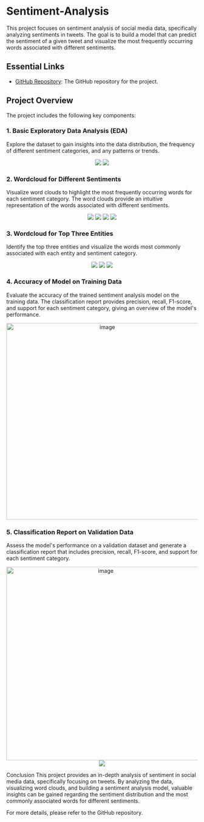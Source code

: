 # Sentiment-Analysis

This project focuses on sentiment analysis of social media data, specifically analyzing sentiments in tweets. The goal is to build a model that can predict the sentiment of a given tweet and visualize the most frequently occurring words associated with different sentiments.

## Essential Links

- [GitHub Repository](https://github.com/AmiAnurag/Sentiment-Analysis): The GitHub repository for the project.

## Project Overview

The project includes the following key components:

### 1. Basic Exploratory Data Analysis (EDA)

Explore the dataset to gain insights into the data distribution, the frequency of different sentiment categories, and any patterns or trends.

<div align="center">
    <img src="https://github.com/AmiAnurag/Sentiment-Analysis/assets/76867868/e4b7ad1a-3d93-400a-97a0-d6e9c5e5999c">
    <img src="https://github.com/AmiAnurag/Sentiment-Analysis/assets/76867868/1917ab05-9bb9-4baa-87a8-7f6750b149b9">
</div>

### 2. Wordcloud for Different Sentiments

Visualize word clouds to highlight the most frequently occurring words for each sentiment category. The word clouds provide an intuitive representation of the words associated with different sentiments.

<div align="center">
    <img src="https://github.com/AmiAnurag/Sentiment-Analysis/assets/76867868/cb768426-3546-4be0-bfa2-5b3e703ce323">
    <img src="https://github.com/AmiAnurag/Sentiment-Analysis/assets/76867868/9d7717b6-8d66-46e5-bfb4-65e4fc663579">
    <img src="https://github.com/AmiAnurag/Sentiment-Analysis/assets/76867868/3b901654-724e-475d-ba40-3e6ace6fa84e">
    <img src="https://github.com/AmiAnurag/Sentiment-Analysis/assets/76867868/d40c029c-8474-46a0-b522-371cdf225800">
</div>

### 3. Wordcloud for Top Three Entities

Identify the top three entities and visualize the words most commonly associated with each entity and sentiment category.

<div align="center">
    <img src="https://github.com/AmiAnurag/Sentiment-Analysis/assets/76867868/c63a97a1-4870-4523-baa0-1b2d65c3888e">
    <img src="https://github.com/AmiAnurag/Sentiment-Analysis/assets/76867868/925fea17-958a-4cc6-aafb-c6585e63df81">
    <img src="https://github.com/AmiAnurag/Sentiment-Analysis/assets/76867868/08b8c1bf-c11d-4ed6-9e85-b51108399788">
</div>

### 4. Accuracy of Model on Training Data

Evaluate the accuracy of the trained sentiment analysis model on the training data. The classification report provides precision, recall, F1-score, and support for each sentiment category, giving an overview of the model's performance.

<div align="center">
    <img width="516" alt="image" src="https://github.com/AmiAnurag/Sentiment-Analysis/assets/76867868/dd070ffd-242c-419b-8f2b-3b737b976a98">
</div>

### 5. Classification Report on Validation Data

Assess the model's performance on a validation dataset and generate a classification report that includes precision, recall, F1-score, and support for each sentiment category.

<div align="center">
    <img width="508" alt="image" src="https://github.com/AmiAnurag/Sentiment-Analysis/assets/76867868/f0e79251-dcb4-4b89-bca1-ce62caaee135">
</div>

<div align="center">
    <img src="https://github.com/AmiAnurag/Sentiment-Analysis/assets/76867868/cd0bc32f-6eb3-46ac-909e-31c13a2d8a32">
</div>

Conclusion
This project provides an in-depth analysis of sentiment in social media data, specifically focusing on tweets. By analyzing the data, visualizing word clouds, and building a sentiment analysis model, valuable insights can be gained regarding the sentiment distribution and the most commonly associated words for different sentiments.

For more details, please refer to the GitHub repository.
